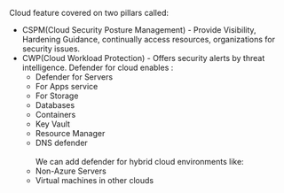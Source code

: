 Cloud feature covered on two pillars called:
* CSPM(Cloud Security Posture Management) - Provide Visibility, Hardening Guidance, continually access resources, organizations for security issues.
* CWP(Cloud Workload Protection) - Offers security alerts by threat intelligence.
Defender for cloud enables :<br>
    * Defender for Servers
    * For Apps service
    * For Storage
    * Databases
    * Containers
    * Key Vault
    * Resource Manager
    * DNS defender<br><br>
We can add defender for hybrid cloud environments like:
  * Non-Azure Servers
  * Virtual machines in other clouds

